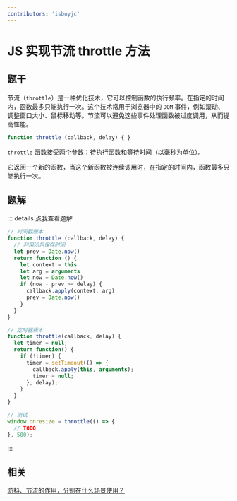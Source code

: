 ```yaml
---
contributors: 'isboyjc'
---
```


# JS 实现节流 throttle 方法


## 题干

节流（`throttle`）是一种优化技术，它可以控制函数的执行频率。在指定的时间内，函数最多只能执行一次。这个技术常用于浏览器中的 `DOM` 事件，例如滚动、调整窗口大小、鼠标移动等。节流可以避免这些事件处理函数被过度调用，从而提高性能。

```js
function throttle (callback, delay) { }
```

`throttle` 函数接受两个参数：待执行函数和等待时间（以毫秒为单位）。

它返回一个新的函数，当这个新函数被连续调用时，在指定的时间内，函数最多只能执行一次。




## 题解

::: details 点我查看题解

```js
// 时间戳版本
function throttle (callback, delay) {
  // 利用闭包保存时间
  let prev = Date.now()
  return function () {
    let context = this
    let arg = arguments
    let now = Date.now()
    if (now - prev >= delay) {
      callback.apply(context, arg)
      prev = Date.now()
    }
  }
}

// 定时器版本
function throttle(callback, delay) {
  let timer = null;
  return function() {
    if (!timer) {
      timer = setTimeout(() => {
        callback.apply(this, arguments);
        timer = null;
      }, delay);
    }
  }
}

// 测试
window.onresize = throttle(() => {
  // TODO
}, 500);
```

:::



## 相关

[防抖、节流的作用，分别在什么场景使用？](../core/120other/120010_debounce_throttle.md)

